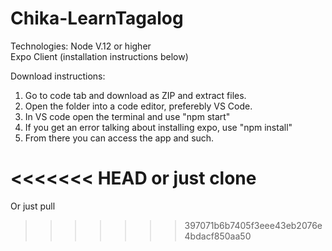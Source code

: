 # Chika-LearnTagalog

Technologies:
Node V.12 or higher\
Expo Client (installation instructions below)

Download instructions:

1. Go to code tab and download as ZIP and extract files.
2. Open the folder into a code editor, preferebly VS Code.
3. In VS code open the terminal and use "npm start"
4. If you get an error talking about installing expo, use "npm install"
5. From there you can access the app and such.

<<<<<<< HEAD
or just clone 
=======
Or just pull
>>>>>>> 397071b6b7405f3eee43eb2076e4bdacf850aa50
